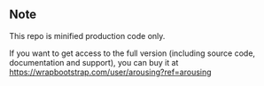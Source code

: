 ## Note 
This repo is minified production code only.

If you want to get access to the full version (including source code, documentation and support), you can buy it at https://wrapbootstrap.com/user/arousing?ref=arousing
